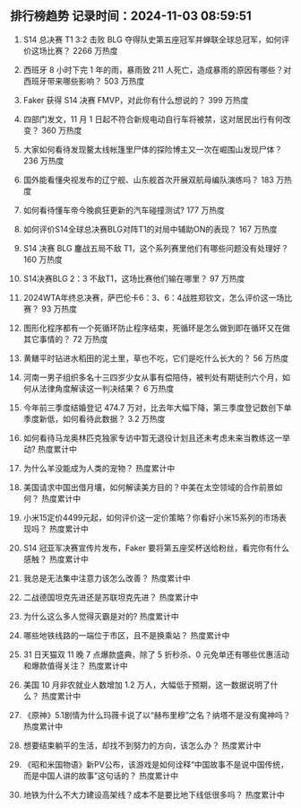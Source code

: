 
## 排行榜趋势 记录时间：2024-11-03 08:59:51
  
  1. S14 总决赛 T1 3:2 击败 BLG 夺得队史第五座冠军并蝉联全球总冠军，如何评价这场比赛？ 2266 万热度
    
  2. 西班牙 8 小时下完 1 年的雨，暴雨致 211 人死亡，造成暴雨的原因有哪些？对西班牙带来哪些影响？ 503 万热度
    
  3. Faker 获得 S14 决赛 FMVP，对此你有什么想说的？ 399 万热度
    
  4. 四部门发文，11 月 1 日起不符合新规电动自行车将被禁，这对居民出行有何改变？ 360 万热度
    
  5. 大家如何看待发现鳌太线帐篷里尸体的探险博主又一次在崛围山发现尸体？ 236 万热度
    
  6. 国外能看懂央视发布的辽宁舰、山东舰首次开展双航母编队演练吗？ 183 万热度
    
  7. 如何看待懂车帝今晚疯狂更新的汽车碰撞测试? 177 万热度
    
  8. 如何评价S14全球总决赛BLG对阵T1的对局中辅助ON的表现？ 167 万热度
    
  9. S14 决赛 BLG 鏖战五局不敌 T1，这个系列赛里他们有哪些问题没有处理好？ 160 万热度
    
  10. S14决赛BLG 2：3 不敌T1，这场比赛他们输在哪里？ 97 万热度
    
  11. 2024WTA年终总决赛，萨巴伦卡6：3、6：4战胜郑钦文，怎么评价这一场比赛？ 93 万热度
    
  12. 图形化程序都有一个死循环防止程序结束，死循环是怎么做到即在循环又在做其它事情的？ 72 万热度
    
  13. 黄鳝平时钻进水稻田的泥土里，草也不吃，它们是吃什么长大的？ 56 万热度
    
  14. 河南一男子组织多名十三四岁少女从事有偿陪侍，被判处有期徒刑六个月，如何从法律角度解读这一判决结果？ 6 万热度
    
  15. 今年前三季度结婚登记 474.7 万对，比去年大幅下降，第三季度登记数创下单季度新低，如何看待此数据？ 3.2 万热度
    
  16. 如何看待马龙奥林匹克独家专访中暂无退役计划且还未考虑未来当教练这一举动? 热度累计中
    
  17. 为什么羊没能成为人类的宠物？ 热度累计中
    
  18. 美国请求中国出借月壤，如何解读美方目的？中美在太空领域的合作前景如何？ 热度累计中
    
  19. 小米15定价4499元起，如何评价这一定价策略？你看好小米15系列的市场表现吗？ 热度累计中
    
  20. S14 冠亚军决赛宣传片发布，Faker 要将第五座奖杯送给粉丝，看完你有什么感触？ 热度累计中
    
  21. 我总是无法集中注意力该怎么改善？ 热度累计中
    
  22. 二战德国坦克先进还是苏联坦克先进？ 热度累计中
    
  23. 为什么这么多人觉得灭霸是对的? 热度累计中
    
  24. 哪些地铁线路的一端位于市区，且不是换乘站？ 热度累计中
    
  25. 31 日天猫双 11 晚 7 点爆款盛典，除了 5 折秒杀、0 元免单还有哪些优惠活动和爆款值得关注？ 热度累计中
    
  26. 美国 10 月非农就业人数增加 1.2 万人，大幅低于预期，这一数据说明了什么？ 热度累计中
    
  27. 《原神》5.1剧情为什么玛薇卡说了以“赫布里穆”之名？纳塔不是没有魔神吗？ 热度累计中
    
  28. 想要结束躺平的生活，却找不到努力的方向，该怎么办？ 热度累计中
    
  29. 《昭和米国物语》新PV公布，该游戏是如何诠释“中国故事不是说中国传统，而是中国人讲的故事”这句话的？ 热度累计中
    
  30. 地铁为什么不大力建设高架线？成本不是要比地下线低很多吗？ 热度累计中
    